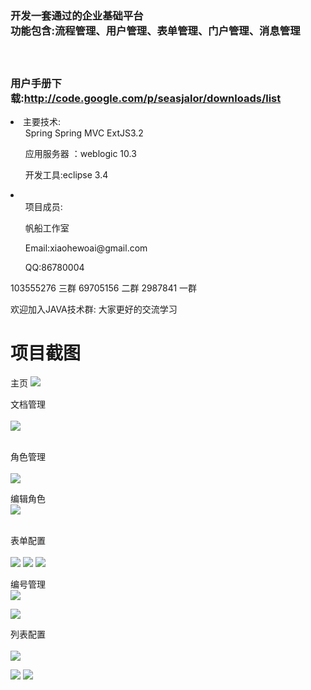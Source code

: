 <span>
<img src=''></img>
<h3>
开发一套通过的企业基础平台<br>
功能包含:流程管理、用户管理、表单管理、门户管理、消息管理<br>
<br>
<br>
<br>
用户手册下载:<a href='http://code.google.com/p/seasjalor/downloads/list'>http://code.google.com/p/seasjalor/downloads/list</a>


</h3>
</span>
<li>
主要技术:<br>
<ul>
Spring Spring MVC  ExtJS3.2<br>
</ul><ul>
应用服务器 ：weblogic 10.3</ul>
<ul>
开发工具:eclipse 3.4<br>
</ul>
</li>


<li>
<ul>
项目成员:<br>
</ul>
<ul>
帆船工作室</ul><ul>
Email:xiaohewoai@gmail.com<br>
</ul>
<ul>
QQ:86780004<br>
</ul>
</li>
103555276 三群
69705156  二群
2987841   一群

欢迎加入JAVA技术群:
大家更好的交流学习

<h1>项目截图</h1>
主页
<img src='https://seasjalor.googlecode.com/svn/mian.png'></img>

<br>

文档管理<br>
<br>
<img src='https://seasjalor.googlecode.com/svn/document.png' />

<br>
角色管理<br>
<br>
<img src='https://seasjalor.googlecode.com/svn/searchRole.png' />

编辑角色<br>
<img src='https://seasjalor.googlecode.com/svn/editRole.png' />

<br>
表单配置<br>
<br>
<img src='https://seasjalor.googlecode.com/svn/class.png' />

<img src='https://seasjalor.googlecode.com/svn/subclass.png' />

<img src='https://seasjalor.googlecode.com/svn/formedit.png' />

<br>


编号管理<br>
<img src='https://seasjalor.googlecode.com/svn/number.png' />


<img src='https://seasjalor.googlecode.com/svn/edit_number.png' />





<br>

列表配置<br>
<br>
<img src='https://seasjalor.googlecode.com/svn/list.png' />

<img src='https://seasjalor.googlecode.com/svn/editList.png' />

<img src='https://seasjalor.googlecode.com/svn/showList.png' />